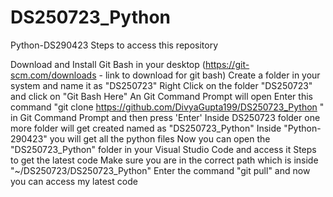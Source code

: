 # DS250723_Python
Python-DS290423
Steps to access this repository

Download and Install Git Bash in your desktop (https://git-scm.com/downloads - link to download for git bash)
Create a folder in your system and name it as "DS250723"
Right Click on the folder "DS250723" and click on "Git Bash Here"
An Git Command Prompt will open
Enter this command "git clone https://github.com/DivyaGupta199/DS250723_Python " in Git Command Prompt and then press 'Enter'
Inside DS250723 folder one more folder will get created named as "DS250723_Python"
Inside "Python-290423" you will get all the python files
Now you can open the "DS250723_Python" folder in your Visual Studio Code and access it Steps to get the latest code Make sure you are in the correct path which is inside "~/DS250723/DS250723_Python" Enter the command "git pull" and now you can access my latest code
